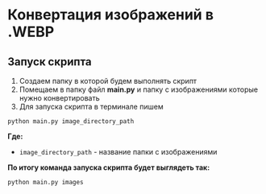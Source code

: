 # Конвертация изображений в .WEBP

## Запуск скрипта

1. Создаем папку в которой будем выполнять скрипт
2. Помещаем в папку файл **main.py** и папку с изображениями которые нужно конвертировать
3. Для запуска скрипта в терминале пишем
```
python main.py image_directory_path
```
   **Где:**
- `image_directory_path` - название папки с изображениями

**По итогу команда запуска скрипта будет выглядеть так:**
```
python main.py images
```
